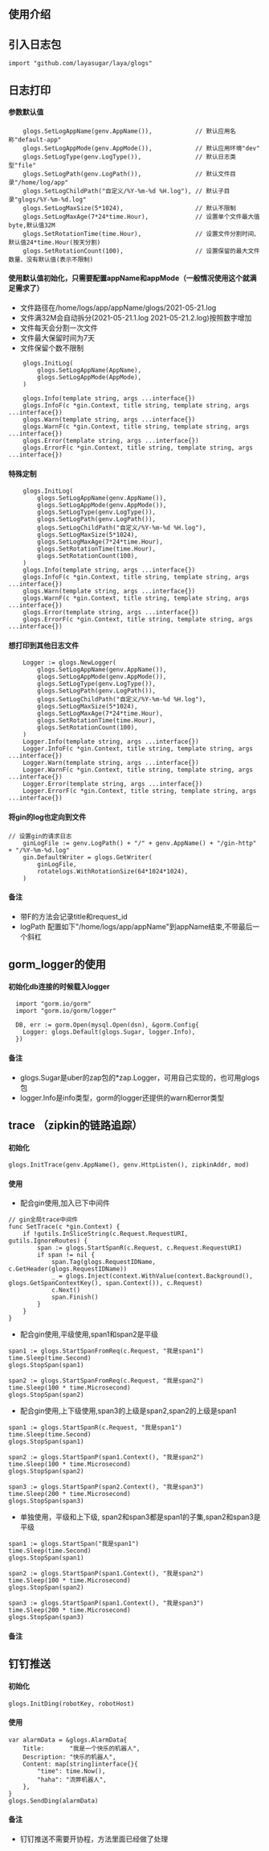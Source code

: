 ## 使用介绍

## 引入日志包

```
import "github.com/layasugar/laya/glogs"
```

##

## 日志打印

#### 参数默认值
```
    glogs.SetLogAppName(genv.AppName()),            // 默认应用名称"default-app"
    glogs.SetLogAppMode(genv.AppMode()),            // 默认应用环境"dev"
    glogs.SetLogType(genv.LogType()),               // 默认日志类型"file"
    glogs.SetLogPath(genv.LogPath()),               // 默认文件目录"/home/log/app"
    glogs.SetLogChildPath("自定义/%Y-%m-%d %H.log"), // 默认子目录"glogs/%Y-%m-%d.log"
    glogs.SetLogMaxSize(5*1024),                    // 默认不限制
    glogs.SetLogMaxAge(7*24*time.Hour),             // 设置单个文件最大值byte,默认值32M
    glogs.SetRotationTime(time.Hour),               // 设置文件分割时间、默认值24*time.Hour(按天分割)
    glogs.SetRotationCount(100),                    // 设置保留的最大文件数量、没有默认值(表示不限制)
```


#### 使用默认值初始化，只需要配置appName和appMode（一般情况使用这个就满足需求了）
- 文件路径在/home/logs/app/appName/glogs/2021-05-21.log
- 文件满32M会自动拆分(2021-05-21.1.log 2021-05-21.2.log)按照数字增加
- 文件每天会分割一次文件
- 文件最大保留时间为7天
- 文件保留个数不限制

```
	glogs.InitLog(
		glogs.SetLogAppName(AppName),
		glogs.SetLogAppMode(AppMode),
	)
	
	glogs.Info(template string, args ...interface{})
    glogs.InfoF(c *gin.Context, title string, template string, args ...interface{})
    glogs.Warn(template string, args ...interface{})
    glogs.WarnF(c *gin.Context, title string, template string, args ...interface{})
    glogs.Error(template string, args ...interface{})
    glogs.ErrorF(c *gin.Context, title string, template string, args ...interface{})
```

#### 特殊定制

```
	glogs.InitLog(
		glogs.SetLogAppName(genv.AppName()),
		glogs.SetLogAppMode(genv.AppMode()),
		glogs.SetLogType(genv.LogType()),
		glogs.SetLogPath(genv.LogPath()),
		glogs.SetLogChildPath("自定义/%Y-%m-%d %H.log"),
		glogs.SetLogMaxSize(5*1024),
		glogs.SetLogMaxAge(7*24*time.Hour),
		glogs.SetRotationTime(time.Hour),
		glogs.SetRotationCount(100),
	)
	glogs.Info(template string, args ...interface{})
    glogs.InfoF(c *gin.Context, title string, template string, args ...interface{})
    glogs.Warn(template string, args ...interface{})
    glogs.WarnF(c *gin.Context, title string, template string, args ...interface{})
    glogs.Error(template string, args ...interface{})
    glogs.ErrorF(c *gin.Context, title string, template string, args ...interface{})
```

#### 想打印到其他日志文件
```
	Logger := glogs.NewLogger(
		glogs.SetLogAppName(genv.AppName()),
		glogs.SetLogAppMode(genv.AppMode()),
		glogs.SetLogType(genv.LogType()),
		glogs.SetLogPath(genv.LogPath()),
		glogs.SetLogChildPath("自定义/%Y-%m-%d %H.log"),
		glogs.SetLogMaxSize(5*1024),
		glogs.SetLogMaxAge(7*24*time.Hour),
		glogs.SetRotationTime(time.Hour),
		glogs.SetRotationCount(100),
	)
	Logger.Info(template string, args ...interface{})
    Logger.InfoF(c *gin.Context, title string, template string, args ...interface{})
    Logger.Warn(template string, args ...interface{})
    Logger.WarnF(c *gin.Context, title string, template string, args ...interface{})
    Logger.Error(template string, args ...interface{})
    Logger.ErrorF(c *gin.Context, title string, template string, args ...interface{})
```


#### 将gin的log也定向到文件
```
// 设置gin的请求日志
	ginLogFile := genv.LogPath() + "/" + genv.AppName() + "/gin-http" + "/%Y-%m-%d.log"
	gin.DefaultWriter = glogs.GetWriter(
		ginLogFile,
		rotatelogs.WithRotationSize(64*1024*1024),
	)
```

#### 备注

- 带F的方法会记录title和request_id
- logPath 配置如下"/home/logs/app/appName"到appName结束,不带最后一个斜杠

##

## gorm_logger的使用

#### 初始化db连接的时候载入logger

```
  import "gorm.io/gorm"
  import "gorm.io/gorm/logger"
    
  DB, err := gorm.Open(mysql.Open(dsn), &gorm.Config{
    Logger: glogs.Default(glogs.Sugar, logger.Info),
  })
```

#### 备注

- glogs.Sugar是uber的zap包的*zap.Logger，可用自己实现的，也可用glogs包
- logger.Info是info类型，gorm的logger还提供的warn和error类型

##

## trace （zipkin的链路追踪）

#### 初始化

```
glogs.InitTrace(genv.AppName(), genv.HttpListen(), zipkinAddr, mod)
```

#### 使用

- 配合gin使用,加入已下中间件

```
// gin全局trace中间件
func SetTrace(c *gin.Context) {
	if !gutils.InSliceString(c.Request.RequestURI, gutils.IgnoreRoutes) {
		span := glogs.StartSpanR(c.Request, c.Request.RequestURI)
		if span != nil {
			span.Tag(glogs.RequestIDName, c.GetHeader(glogs.RequestIDName))
			_ = glogs.Inject(context.WithValue(context.Background(), glogs.GetSpanContextKey(), span.Context()), c.Request)
			c.Next()
			span.Finish()
		}
	}
}
```

- 配合gin使用,平级使用,span1和span2是平级

```
span1 := glogs.StartSpanFromReq(c.Request, "我是span1")
time.Sleep(time.Second)
glogs.StopSpan(span1)

span2 := glogs.StartSpanFromReq(c.Request, "我是span2")
time.Sleep(100 * time.Microsecond)
glogs.StopSpan(span2)
```

- 配合gin使用,上下级使用,span3的上级是span2,span2的上级是span1

```
span1 := glogs.StartSpanR(c.Request, "我是span1")
time.Sleep(time.Second)
glogs.StopSpan(span1)

span2 := glogs.StartSpanP(span1.Context(), "我是span2")
time.Sleep(100 * time.Microsecond)
glogs.StopSpan(span2)

span3 := glogs.StartSpanP(span2.Context(), "我是span3")
time.Sleep(200 * time.Microsecond)
glogs.StopSpan(span3)
```

- 单独使用，平级和上下级, span2和span3都是span1的子集,span2和span3是平级

```
span1 := glogs.StartSpan("我是span1")
time.Sleep(time.Second)
glogs.StopSpan(span1)

span2 := glogs.StartSpanP(span1.Context(), "我是span2")
time.Sleep(100 * time.Microsecond)
glogs.StopSpan(span2)

span3 := glogs.StartSpanP(span1.Context(), "我是span3")
time.Sleep(200 * time.Microsecond)
glogs.StopSpan(span3)
```

#### 备注

##

## 钉钉推送

#### 初始化

```
glogs.InitDing(robotKey, robotHost)
```

#### 使用

```
var alarmData = &glogs.AlarmData{
    Title:       "我是一个快乐的机器人",
    Description: "快乐的机器人",
    Content: map[string]interface{}{
        "time": time.Now(),
        "haha": "流弊机器人",
    },
}
glogs.SendDing(alarmData)
```

#### 备注

- 钉钉推送不需要开协程，方法里面已经做了处理